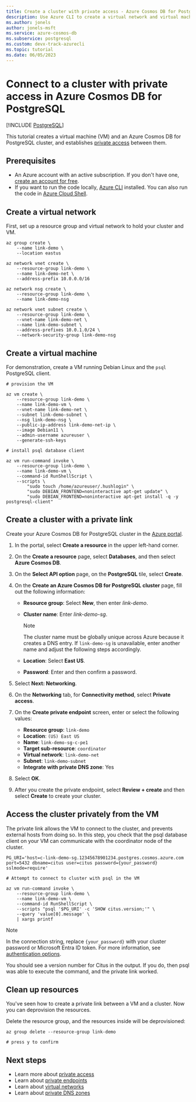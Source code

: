 ```yaml
---
title: Create a cluster with private access - Azure Cosmos DB for PostgreSQL
description: Use Azure CLI to create a virtual network and virtual machine, then connect the VM to a cluster private endpoint.
ms.author: jonels
author: jonels-msft
ms.service: azure-cosmos-db
ms.subservice: postgresql
ms.custom: devx-track-azurecli
ms.topic: tutorial
ms.date: 06/05/2023
---
```


# Connect to a cluster with private access in Azure Cosmos DB for PostgreSQL

[!INCLUDE [PostgreSQL](../includes/appliesto-postgresql.md)]

This tutorial creates a virtual machine (VM) and an Azure Cosmos DB for PostgreSQL cluster,
and establishes [private access](concepts-private-access.md) between
them.

## Prerequisites

- An Azure account with an active subscription. If you don't have one, [create an account for free](https://azure.microsoft.com/free).
- If you want to run the code locally, [Azure CLI](/cli/azure/install-azure-cli) installed. You can also run the code in [Azure Cloud Shell](/azure/cloud-shell/overview).

## Create a virtual network

First, set up a resource group and virtual network to hold your cluster and VM.

```azurecli
az group create \
	--name link-demo \
	--location eastus

az network vnet create \
	--resource-group link-demo \
	--name link-demo-net \
	--address-prefix 10.0.0.0/16

az network nsg create \
	--resource-group link-demo \
	--name link-demo-nsg

az network vnet subnet create \
	--resource-group link-demo \
	--vnet-name link-demo-net \
	--name link-demo-subnet \
	--address-prefixes 10.0.1.0/24 \
	--network-security-group link-demo-nsg
```

## Create a virtual machine

For demonstration, create a VM running Debian Linux and the `psql` PostgreSQL client.

```azurecli
# provision the VM

az vm create \
	--resource-group link-demo \
	--name link-demo-vm \
	--vnet-name link-demo-net \
	--subnet link-demo-subnet \
	--nsg link-demo-nsg \
	--public-ip-address link-demo-net-ip \
	--image Debian11 \
	--admin-username azureuser \
	--generate-ssh-keys

# install psql database client

az vm run-command invoke \
	--resource-group link-demo \
	--name link-demo-vm \
	--command-id RunShellScript \
	--scripts \
		"sudo touch /home/azureuser/.hushlogin" \
		"sudo DEBIAN_FRONTEND=noninteractive apt-get update" \
		"sudo DEBIAN_FRONTEND=noninteractive apt-get install -q -y postgresql-client"
```

## Create a cluster with a private link

Create your Azure Cosmos DB for PostgreSQL cluster in the [Azure portal](https://portal.azure.com).

1. In the portal, select **Create a resource** in the upper left-hand corner.
1. On the **Create a resource** page, select **Databases**, and then select **Azure Cosmos DB**.
1. On the **Select API option** page, on the **PostgreSQL** tile, select **Create**.
1. On the **Create an Azure Cosmos DB for PostgreSQL cluster** page, fill out the following information:

   - **Resource group**: Select **New**, then enter *link-demo*.
   - **Cluster name**: Enter *link-demo-sg*.

     > [!NOTE]
     > The cluster name must be globally unique across Azure because it
     > creates a DNS entry. If `link-demo-sg` is unavailable, enter another name and adjust the following steps accordingly.

   - **Location**: Select **East US**.
   - **Password**: Enter and then confirm a password.

1. Select **Next: Networking**.
1. On the **Networking** tab, for **Connectivity method**, select **Private access**.
1. On the **Create private endpoint** screen, enter or select the following values:

   - **Resource group**: `link-demo`
   - **Location**: `(US) East US`
   - **Name**: `link-demo-sg-c-pe1`
   - **Target sub-resource**: `coordinator`
   - **Virtual network**: `link-demo-net`
   - **Subnet**: `link-demo-subnet`
   - **Integrate with private DNS zone**: Yes

1. Select **OK**.
1. After you create the private endpoint, select **Review + create** and then select **Create** to create your cluster.

## Access the cluster privately from the VM

The private link allows the VM to connect to the cluster, and prevents external hosts from doing so. In this step, you check that the psql database client on your VM can communicate with the coordinator node of the cluster. 

```azurecli
PG_URI='host=c-link-demo-sg.12345678901234.postgres.cosmos.azure.com port=5432 dbname=citus user=citus password={your_password} sslmode=require'

# Attempt to connect to cluster with psql in the VM

az vm run-command invoke \
	--resource-group link-demo \
	--name link-demo-vm \
	--command-id RunShellScript \
	--scripts "psql '$PG_URI' -c 'SHOW citus.version;'" \
	--query 'value[0].message' \
	| xargs printf
```

> [!NOTE]
> In the connection string, replace `{your_password}` with your cluster password or Microsoft Entra ID token. For more information, see [authentication options](how-to-configure-authentication.md).

You should see a version number for Citus in the output. If you do, then psql
was able to execute the command, and the private link worked.

## Clean up resources

You've seen how to create a private link between a VM and a
cluster. Now you can deprovision the resources.

Delete the resource group, and the resources inside will be deprovisioned:

```azurecli
az group delete --resource-group link-demo

# press y to confirm
```

## Next steps

* Learn more about [private access](concepts-private-access.md)
* Learn about [private
  endpoints](/azure/private-link/private-endpoint-overview)
* Learn about [virtual
  networks](/azure/virtual-network/concepts-and-best-practices)
* Learn about [private DNS zones](/azure/dns/private-dns-overview)
